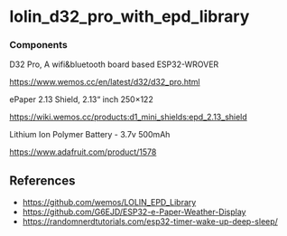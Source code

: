 # lolin_d32_pro_with_epd_library

### Components

D32 Pro, A wifi&bluetooth board based ESP32-WROVER

https://www.wemos.cc/en/latest/d32/d32_pro.html

ePaper 2.13 Shield, 2.13“ inch 250×122

https://wiki.wemos.cc/products:d1_mini_shields:epd_2.13_shield

Lithium Ion Polymer Battery - 3.7v 500mAh

https://www.adafruit.com/product/1578

## References

* https://github.com/wemos/LOLIN_EPD_Library
* https://github.com/G6EJD/ESP32-e-Paper-Weather-Display
* https://randomnerdtutorials.com/esp32-timer-wake-up-deep-sleep/
